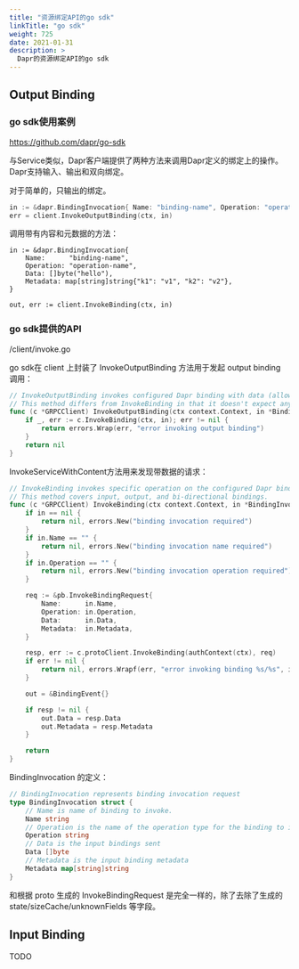 ```yaml
---
title: "资源绑定API的go sdk"
linkTitle: "go sdk"
weight: 725
date: 2021-01-31
description: >
  Dapr的资源绑定API的go sdk
---
```



## Output Binding

### go sdk使用案例

https://github.com/dapr/go-sdk 

与Service类似，Dapr客户端提供了两种方法来调用Dapr定义的绑定上的操作。Dapr支持输入、输出和双向绑定。

对于简单的，只输出的绑定。

```go
in := &dapr.BindingInvocation{ Name: "binding-name", Operation: "operation-name" }
err = client.InvokeOutputBinding(ctx, in)
```

调用带有内容和元数据的方法：

```
in := &dapr.BindingInvocation{
    Name:      "binding-name",
    Operation: "operation-name",
    Data: []byte("hello"),
    Metadata: map[string]string{"k1": "v1", "k2": "v2"},
}

out, err := client.InvokeBinding(ctx, in)
```

### go sdk提供的API

/client/invoke.go

go sdk在 client 上封装了 InvokeOutputBinding 方法用于发起 output binding 调用：

```go
// InvokeOutputBinding invokes configured Dapr binding with data (allows nil).InvokeOutputBinding
// This method differs from InvokeBinding in that it doesn't expect any content being returned from the invoked method.
func (c *GRPCClient) InvokeOutputBinding(ctx context.Context, in *BindingInvocation) error {
	if _, err := c.InvokeBinding(ctx, in); err != nil {
		return errors.Wrap(err, "error invoking output binding")
	}
	return nil
}
```

InvokeServiceWithContent方法用来发现带数据的请求：

```go
// InvokeBinding invokes specific operation on the configured Dapr binding.
// This method covers input, output, and bi-directional bindings.
func (c *GRPCClient) InvokeBinding(ctx context.Context, in *BindingInvocation) (out *BindingEvent, err error) {
	if in == nil {
		return nil, errors.New("binding invocation required")
	}
	if in.Name == "" {
		return nil, errors.New("binding invocation name required")
	}
	if in.Operation == "" {
		return nil, errors.New("binding invocation operation required")
	}

	req := &pb.InvokeBindingRequest{
		Name:      in.Name,
		Operation: in.Operation,
		Data:      in.Data,
		Metadata:  in.Metadata,
	}

	resp, err := c.protoClient.InvokeBinding(authContext(ctx), req)
	if err != nil {
		return nil, errors.Wrapf(err, "error invoking binding %s/%s", in.Name, in.Operation)
	}

	out = &BindingEvent{}

	if resp != nil {
		out.Data = resp.Data
		out.Metadata = resp.Metadata
	}

	return
}
```

BindingInvocation 的定义：

```go
// BindingInvocation represents binding invocation request
type BindingInvocation struct {
	// Name is name of binding to invoke.
	Name string
	// Operation is the name of the operation type for the binding to invoke
	Operation string
	// Data is the input bindings sent
	Data []byte
	// Metadata is the input binding metadata
	Metadata map[string]string
}
```

和根据 proto 生成的 InvokeBindingRequest 是完全一样的，除了去除了生成的 state/sizeCache/unknownFields 等字段。

## Input Binding

TODO